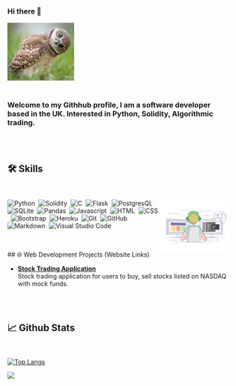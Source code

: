 ### Hi there 👋

<img src="static/DH9L7zNXYAIver5.jpeg" width=30% height=30%>

<h3>
 <br>
Welcome to my Githhub profile, I am a software developer based in the UK.
Interested in Python, Solidity, Algorithmic trading.
</h3>
<br>
<br>

## 🛠 Skills
<br>
<div id="skill_stack">
<!--Image sourced from https://dribbble.com/shots/4171367-Coding-Freak#-->

<img alt="Night Coding" height="120px" src="static/coding.gif" align="right"/>

![Python](https://img.shields.io/badge/Python-05122A?style=flat&logo=python)&nbsp;
![Solidity](https://img.shields.io/badge/-Solidity-05122A?style=flat&logo=solidity&logoColor=007ACC)&nbsp;
![C](https://img.shields.io/badge/C-05122A?style=flat&logo=C)&nbsp;
![Flask](https://img.shields.io/badge/-Flask-05122A?style=flat&logo=flask)&nbsp;
![PostgresQL](https://img.shields.io/badge/-PostgresQL-05122A?style=flat&logo=PostgresQL)&nbsp;
![SQLite](https://img.shields.io/badge/-SQLite3-05122A?style=flat&logo=SQLite)&nbsp;
![Pandas](https://img.shields.io/badge/Pandas-05122A?style=flat&logo=Pandas)&nbsp;
![Javascript](https://img.shields.io/badge/Javascript-05122A?style=flat&logo=Javascript)&nbsp;
![HTML](https://img.shields.io/badge/-HTML-05122A?style=flat&logo=HTML5)&nbsp;
![CSS](https://img.shields.io/badge/-CSS-05122A?style=flat&logo=CSS3&logoColor=1572B6)&nbsp;
![Bootstrap](https://img.shields.io/badge/-Bootstrap-05122A?style=flat&logo=bootstrap&logoColor=563D7C)&nbsp;
![Heroku](https://img.shields.io/badge/Heroku-05122A?style=flat&logo=heroku&logoColor=007ACC)&nbsp;
![Git](https://img.shields.io/badge/-Git-05122A?style=flat&logo=git)&nbsp;
![GitHub](https://img.shields.io/badge/-GitHub-05122A?style=flat&logo=github)&nbsp;
![Markdown](https://img.shields.io/badge/-Markdown-05122A?style=flat&logo=markdown)&nbsp;
![Visual Studio Code](https://img.shields.io/badge/-Visual%20Studio%20Code-05122A?style=flat&logo=visual-studio-code&logoColor=007ACC)&nbsp;

</div> 
<br>
<br> 
## 🌐 Web Development Projects (Website Links)

 <ul>
    <li><a href="https://its-stonks-time.herokuapp.com/" target="_blank" ><b>Stock Trading Application</b></a></li>
    Stock trading application for users to buy, sell stocks listed on NASDAQ with mock funds.
</ul>
<br>
<br>

## 📈 Github Stats
<br>
<p>
  
[![Top Langs](https://github-readme-stats.vercel.app/api/top-langs/?username=Zyanation&theme=tokyonight)](https://github.com/Zyanation/github-readme-stats)
  
<img height="150px" src="https://github-readme-stats.vercel.app/api?username=Zyanation&show_icons=true&theme=tokyonight&hide=contribs">


<!--
**Zyanation/Zyanation** is a ✨ _special_ ✨ repository because its `README.md` (this file) appears on your GitHub profile.

Here are some ideas to get you started:

- 🔭 I’m currently working on ...
- 🌱 I’m currently learning ...
- 👯 I’m looking to collaborate on ...
- 🤔 I’m looking for help with ...
- 💬 Ask me about ...
- 📫 How to reach me: ...
- 😄 Pronouns: ...
- ⚡ Fun fact: ...
-->
